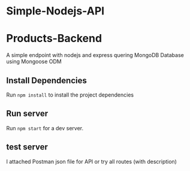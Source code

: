 # Simple-Nodejs-API
 
# Products-Backend
A simple endpoint with nodejs and express quering MongoDB Database using Mongoose ODM


## Install Dependencies

Run `npm install` to install the project dependencies  


## Run server

Run `npm start` for a dev server. 

## test server

I attached Postman json file for API or try all routes (with description) 

